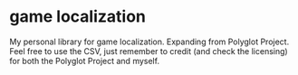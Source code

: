 # game localization
 My personal library for game localization. Expanding from Polyglot Project.
Feel free to use the CSV, just remember to credit (and check the licensing) for both the Polyglot Project and myself.

